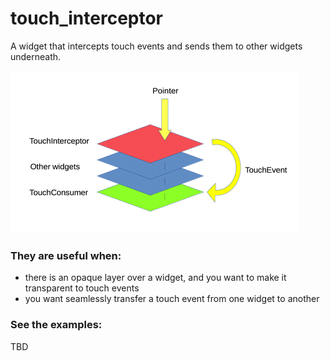 # touch_interceptor

A widget that intercepts touch events and sends them to other widgets underneath.

![Schema](https://raw.githubusercontent.com/parsodyl/touch_interceptor/master/touch_interceptor.png?sanitize=true)


### They are useful when:

- there is an opaque layer over a widget, and you want to make it transparent to touch events 
- you want seamlessly transfer a touch event from one widget to another

### See the examples:
TBD
